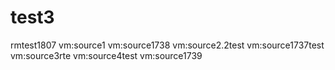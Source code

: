 # test3

rmtest1807
vm:source1
vm:source1738
vm:source2.2test
vm:source1737test
vm:source3rte
vm:source4test
vm:source1739


